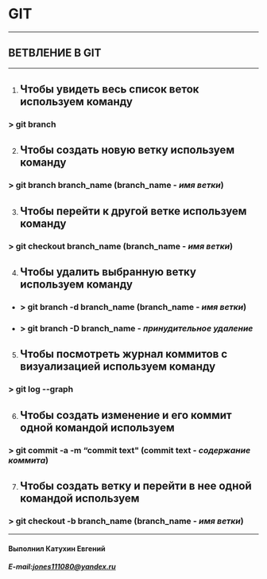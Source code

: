 # GIT

***
##  ВЕТВЛЕНИЕ В GIT
***
1. ## Чтобы увидеть весь список веток используем команду
### > **git branch** 
2. ## Чтобы создать новую ветку используем команду
### > **git branch branch_name**   (branch_name - *имя ветки*)
3. ## Чтобы перейти к другой ветке используем команду
### > **git checkout branch_name**  (branch_name - *имя ветки*)
4. ## Чтобы удалить выбранную ветку используем команду
* ### > **git branch -d branch_name** (branch_name - *имя ветки*)
* ### > **git branch -D branch_name** - *принудительное удаление*
5. ## Чтобы посмотреть журнал коммитов с визуализацией используем команду
### > **git log --graph**
6. ## Чтобы создать изменение и его коммит одной командой используем
### > **git commit -a -m** “commit text" (commit text - *содержание коммита*)
7. ## Чтобы создать ветку и перейти в нее одной командой используем
### > **git checkout -b branch_name**  (branch_name - *имя ветки*)
***
#### Выполнил Катухин Евгений
##### E-mail:jones111080@yandex.ru